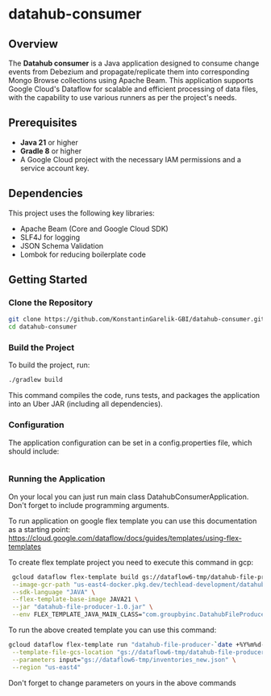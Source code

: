 # datahub-consumer

## Overview

The **Datahub consumer** is a Java application designed to consume change events from Debezium and propagate/replicate them into corresponding Mongo Browse collections using Apache Beam.
This application supports Google Cloud's Dataflow for scalable and efficient processing of data files, with the capability to use various runners as per the project's needs.

## Prerequisites

- **Java 21** or higher
- **Gradle 8** or higher
- A Google Cloud project with the necessary IAM permissions and a service account key.

## Dependencies

This project uses the following key libraries:

- Apache Beam (Core and Google Cloud SDK)
- SLF4J for logging
- JSON Schema Validation
- Lombok for reducing boilerplate code

## Getting Started

### Clone the Repository

```bash
git clone https://github.com/KonstantinGarelik-GBI/datahub-consumer.git
cd datahub-consumer
```

### Build the Project
To build the project, run:
```bash
./gradlew build
```
This command compiles the code, runs tests, and packages the application into an Uber JAR (including all dependencies).

### Configuration
The application configuration can be set in a config.properties file, which should include:

```properties

```

### Running the Application

On your local you can just run main class DatahubConsumerApplication. Don't forget to include programming arguments.

To run application on google flex template you can use this documentation as a starting point: https://cloud.google.com/dataflow/docs/guides/templates/using-flex-templates

To create flex template project you need to execute this command in gcp:
```bash
 gcloud dataflow flex-template build gs://dataflow6-tmp/datahub-file-producer.json \
 --image-gcr-path "us-east4-docker.pkg.dev/techlead-development/datahubproducer/datahub-file-producer:latest" \
 --sdk-language "JAVA" \
 --flex-template-base-image JAVA21 \
 --jar "datahub-file-producer-1.0.jar" \
 --env FLEX_TEMPLATE_JAVA_MAIN_CLASS="com.groupbyinc.DatahubFileProducerApplication"
```

To run the above created template you can use this command:

```bash
gcloud dataflow flex-template run "datahub-file-producer-`date +%Y%m%d-%H%M%S`" \
 --template-file-gcs-location "gs://dataflow6-tmp/datahub-file-producer.json" \
 --parameters input="gs://dataflow6-tmp/inventories_new.json" \
 --region "us-east4"
```

Don't forget to change parameters on yours in the above commands 